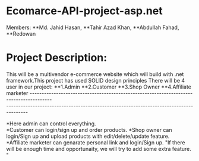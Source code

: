 # Ecomarce-API-project-asp.net
Members:
**Md. Jahid Hasan,
**Tahir Azad Khan,
**Abdullah Fahad,
**Redowan

# Project Description:
This will be a multivendor e-commerce website which will build with .net framework.This project has used SOLID design principles
There will be 4 user in our project:
         **1.Admin
         **2.Customer
         **3.Shop Owner
         **4.Affiliate marketer
 *---------------------------------------------------------------------------------------*        
 *---------------------------------------------------------------------------------------*
 
*Here admin can control everything.                                                                                          
*Customer can login/sign up and order products.
*Shop owner can login/Sign up and upload products with edit/delete/update feature.                                                                   
*Affiliate marketer can genarate personal link and login/Sign up.
"If there will be enough time and opportunaity, we will try to add some extra feature. "
